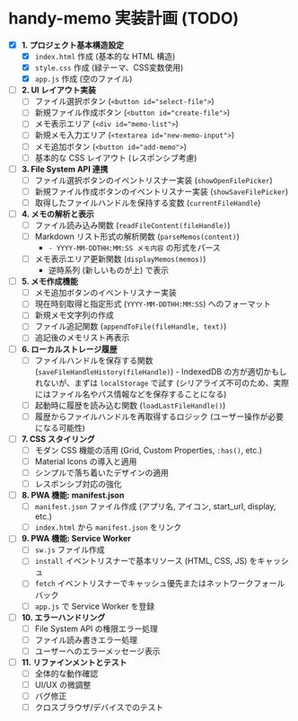 # handy-memo 実装計画 (TODO)

- [X] **1. プロジェクト基本構造設定**
    - [X] `index.html` 作成 (基本的な HTML 構造)
    - [X] `style.css` 作成 (緑テーマ、CSS変数使用)
    - [X] `app.js` 作成 (空のファイル)
- [ ] **2. UI レイアウト実装**
    - [ ] ファイル選択ボタン (`<button id="select-file">`)
    - [ ] 新規ファイル作成ボタン (`<button id="create-file">`)
    - [ ] メモ表示エリア (`<div id="memo-list">`)
    - [ ] 新規メモ入力エリア (`<textarea id="new-memo-input">`)
    - [ ] メモ追加ボタン (`<button id="add-memo">`)
    - [ ] 基本的な CSS レイアウト (レスポンシブ考慮)
- [ ] **3. File System API 連携**
    - [ ] ファイル選択ボタンのイベントリスナー実装 (`showOpenFilePicker`)
    - [ ] 新規ファイル作成ボタンのイベントリスナー実装 (`showSaveFilePicker`)
    - [ ] 取得したファイルハンドルを保持する変数 (`currentFileHandle`)
- [ ] **4. メモの解析と表示**
    - [ ] ファイル読み込み関数 (`readFileContent(fileHandle)`)
    - [ ] Markdown リスト形式の解析関数 (`parseMemos(content)`)
        - `- YYYY-MM-DDTHH:MM:SS メモ内容` の形式をパース
    - [ ] メモ表示エリア更新関数 (`displayMemos(memos)`)
        - 逆時系列 (新しいものが上) で表示
- [ ] **5. メモ作成機能**
    - [ ] メモ追加ボタンのイベントリスナー実装
    - [ ] 現在時刻取得と指定形式 (`YYYY-MM-DDTHH:MM:SS`) へのフォーマット
    - [ ] 新規メモ文字列の作成
    - [ ] ファイル追記関数 (`appendToFile(fileHandle, text)`)
    - [ ] 追記後のメモリスト再表示
- [ ] **6. ローカルストレージ履歴**
    - [ ] ファイルハンドルを保存する関数 (`saveFileHandleHistory(fileHandle)`) - IndexedDB の方が適切かもしれないが、まずは `localStorage` で試す (シリアライズ不可のため、実際にはファイル名やパス情報などを保存することになる)
    - [ ] 起動時に履歴を読み込む関数 (`loadLastFileHandle()`)
    - [ ] 履歴からファイルハンドルを再取得するロジック (ユーザー操作が必要になる可能性)
- [ ] **7. CSS スタイリング**
    - [ ] モダン CSS 機能の活用 (Grid, Custom Properties, `:has()`, etc.)
    - [ ] Material Icons の導入と適用
    - [ ] シンプルで落ち着いたデザインの適用
    - [ ] レスポンシブ対応の強化
- [ ] **8. PWA 機能: manifest.json**
    - [ ] `manifest.json` ファイル作成 (アプリ名, アイコン, start_url, display, etc.)
    - [ ] `index.html` から `manifest.json` をリンク
- [ ] **9. PWA 機能: Service Worker**
    - [ ] `sw.js` ファイル作成
    - [ ] `install` イベントリスナーで基本リソース (HTML, CSS, JS) をキャッシュ
    - [ ] `fetch` イベントリスナーでキャッシュ優先またはネットワークフォールバック
    - [ ] `app.js` で Service Worker を登録
- [ ] **10. エラーハンドリング**
    - [ ] File System API の権限エラー処理
    - [ ] ファイル読み書きエラー処理
    - [ ] ユーザーへのエラーメッセージ表示
- [ ] **11. リファインメントとテスト**
    - [ ] 全体的な動作確認
    - [ ] UI/UX の微調整
    - [ ] バグ修正
    - [ ] クロスブラウザ/デバイスでのテスト
